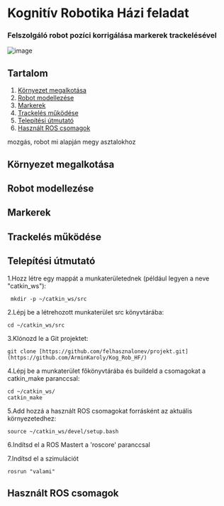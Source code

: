 # Kognitív Robotika Házi feladat
### Felszolgáló robot pozíci korrigálása markerek trackelésével
![image](https://github.com/ArminKaroly/Kog_Rob_HF/assets/62290156/87faf514-7485-459b-ba44-3918a837b195)

## Tartalom
1. [Környezet megalkotása](#elsofejezet)
2. [Robot modellezése](#masodikfejezet)
3. [Markerek](#harmadikfejezet)
4. [Trackelés működése](#negyedikfejezet)
5. [Telepítési útmutató](#otodikfejezet)
6. [Használt ROS csomagok](#hatodikfejezet)

mozgás, robot mi alapján megy asztalokhoz

## Környezet megalkotása <a name="elsofejezet"></a>

## Robot modellezése <a name="masodikfejezet"></a>

## Markerek <a name="harmadikfejezet"></a>

## Trackelés működése <a name="negyedikfejezet"></a>
## Telepítési útmutató <a name="otodikfejezet"></a>

1.Hozz létre egy mappát a munkaterületednek (például legyen a neve "catkin_ws"):

     mkdir -p ~/catkin_ws/src

2.Lépj be a létrehozott munkaterület src könyvtárába:

    cd ~/catkin_ws/src

3.Klónozd le a Git projektet:

    git clone [https://github.com/felhasznalonev/projekt.git](https://github.com/ArminKaroly/Kog_Rob_HF/)

4.Lépj be a munkaterület főkönyvtárába és buildeld a csomagokat a catkin_make paranccsal:

    cd ~/catkin_ws/
    catkin_make

5.Add hozzá a használt ROS csomagokat forrásként az aktuális környezetedhez:

    source ~/catkin_ws/devel/setup.bash

6.Indítsd el a ROS Mastert a 'roscore' paranccsal

7.Indítsd el a szimulációt

    rosrun "valami"
    

## Használt ROS csomagok <a name="hatodikfejezet"></a>

